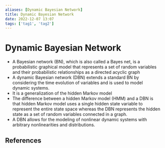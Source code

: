 ```yaml
---
aliases: [Dynamic Bayesian Network]
title: Dynamic Bayesian Network
date: 2022-12-07 13:07
tags: ['tag1', 'tag2']
---
```


# Dynamic Bayesian Network
- A Bayesian network (BN), which is also called a Bayes net, is a probabilistic graphical model that represents a set of random variables and their probabilistic relationships as a directed acyclic graph 
- A dynamic Bayesian network (DBN) extends a standard BN by considering the time evolution of variables and is used to model dynamic systems. 
- It is a generalization of the hidden Markov model
- The difference between a hidden Markov model (HMM) and a DBN is that hidden Markov model uses a single hidden state variable to represent the entire state space whereas the DBN represents the hidden state as a set of random variables connected in a graph.
- A DBN allows for the modeling of nonlinear dynamic systems with arbitrary nonlinearities and distributions.
## References
